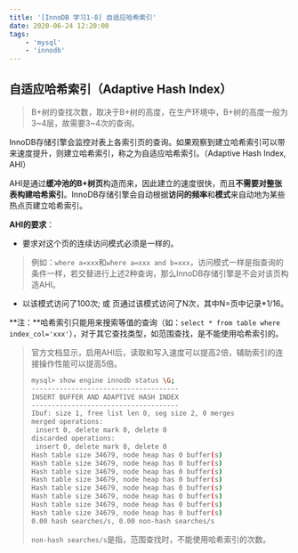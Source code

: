 ```yaml
---
title: '[InnoDB 学习1-8] 自适应哈希索引'
date: 2020-06-24 12:20:00
tags:
    - 'mysql'
    - 'innodb'
---
```



## 自适应哈希索引（Adaptive Hash Index）

> B+树的查找次数，取决于B+树的高度，在生产环境中，B+树的高度一般为3~4层，故需要3~4次的查询。

InnoDB存储引擎会监控对表上各索引页的查询。如果观察到建立哈希索引可以带来速度提升，则建立哈希索引，称之为自适应哈希索引。（Adaptive Hash Index, AHI）

AHI是通过**缓冲池的B+树页**构造而来，因此建立的速度很快，而且**不需要对整张表构建哈希索引**。InnoDB存储引擎会自动根据**访问的频率**和**模式**来自动地为某些热点页建立哈希索引。

**AHI的要求**：

- 要求对这个页的连续访问模式必须是一样的。
> 例如：`where a=xxx`和`where a=xxx and b=xxx`，访问模式一样是指查询的条件一样，若交替进行上述2种查询，那么InnoDB存储引擎是不会对该页构造AHI。
- 以该模式访问了100次; 或 页通过该模式访问了N次，其中N=页中记录*1/16。

**注：**哈希索引只能用来搜索等值的查询（如：`select * from table where index_col='xxx'`），对于其它查找类型，如范围查找，是不能使用哈希索引的。

> 官方文档显示，启用AHI后，读取和写入速度可以提高2倍，辅助索引的连接操作性能可以提高5倍。
> ```sh
> mysql> show engine innodb status \G;
> -------------------------------------
> INSERT BUFFER AND ADAPTIVE HASH INDEX
> -------------------------------------
> Ibuf: size 1, free list len 0, seg size 2, 0 merges
> merged operations:
>  insert 0, delete mark 0, delete 0
> discarded operations:
>  insert 0, delete mark 0, delete 0
> Hash table size 34679, node heap has 0 buffer(s)
> Hash table size 34679, node heap has 0 buffer(s)
> Hash table size 34679, node heap has 0 buffer(s)
> Hash table size 34679, node heap has 0 buffer(s)
> Hash table size 34679, node heap has 0 buffer(s)
> Hash table size 34679, node heap has 0 buffer(s)
> Hash table size 34679, node heap has 0 buffer(s)
> Hash table size 34679, node heap has 0 buffer(s)
> 0.00 hash searches/s, 0.00 non-hash searches/s
> ```
> `non-hash searches/s`是指，范围查找时，不能使用哈希索引的次数。
